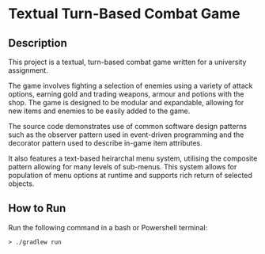 # Textual Turn-Based Combat Game
## Description
This project is a textual, turn-based combat game written for a university assignment.

The game involves fighting a selection of enemies using a variety of attack options, earning gold and trading weapons, armour and potions with the shop. The game is designed to be modular and expandable, allowing for new items and enemies to be easily added to the game. 

The source code demonstrates use of common software design patterns such as the observer pattern used in event-driven programming and the decorator pattern used to describe in-game item attributes.

It also features a text-based heirarchal menu system, utilising the composite pattern allowing for many levels of sub-menus. This system allows for population of menu options at runtime and supports rich return of selected objects. 

## How to Run
Run the following command in a bash or Powershell terminal:
```
> ./gradlew run
```
